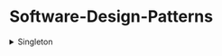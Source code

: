 # Software-Design-Patterns

<details>
  <summary>Singleton</summary>
  
  - Definition
    - A software design pattern that restricts the instantiation of a class to a singular instance.
  - Uses Cases
    -  Logging is a common real-world use case for singletons, because all objects that wish to log messages require a uniform point of access and conceptually write to a single source.
- Pros
  - The pattern is useful when exactly one object is needed to coordinate actions across a system.
  - Allows classes to ensure only one instance, have easy access to the instance, and control instantiation like hiding a constructor.
- Cons
- How to Implement
    - Implementations of the singleton pattern ensure that only one instance of the singleton class ever exists and typically provide global access to that instance.
    - Declaring all constructors of the class to be private, which prevents it from being instantiated by other objects
    - Providing a static method that returns a reference to the instance
    - The instance is usually stored as a private static variable; the instance is created when the variable is initialized, at some point before when the static method is first called
    - [Code](https://github.com/BrianDang03/Software-Design-Patterns/blob/main/Design-Pattern-Code/Singleton%20Implementation.md)
- Work Cited
  1. https://en.wikipedia.org/wiki/Singleton_pattern  
</details>
